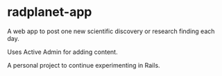 # radplanet-app

A web app to post one new scientific discovery or research finding each day.

Uses Active Admin for adding content.

A personal project to continue experimenting in Rails.